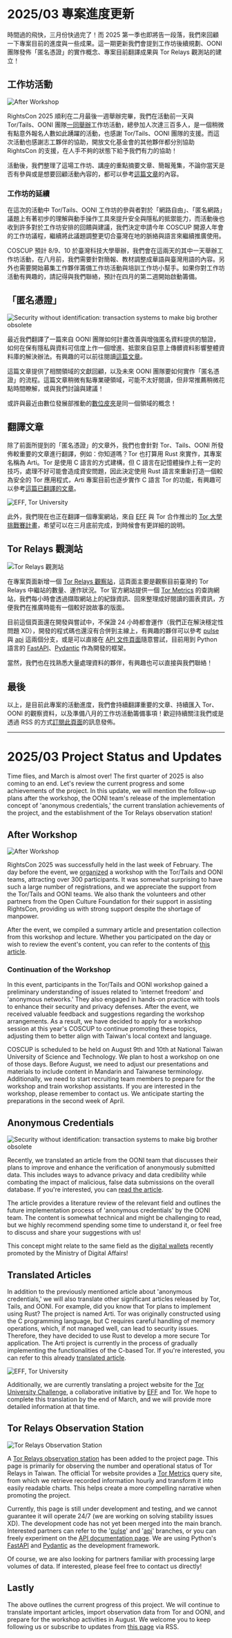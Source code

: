 # 2025/03 專案進度更新

時間過的飛快，三月份快過完了！而 2025 第一季也即將告一段落，我們來回顧一下專案目前的進度與一些成果。這一期更新我們會提到工作坊後續規劃、OONI 團隊發佈「匿名憑證」的實作概念、專案目前翻譯成果與 Tor Relays 觀測站的建立！

## 工作坊活動

![After Workshop](https://ooni-research.ocf.tw/docs/blog/assets/images/tor-tails-workshop-slide.webp)

RightsCon 2025 順利在二月最後一週舉辦完畢，我們在活動前一天與 Tor/Tails、OONI 團隊[一同舉辦](https://ooni-research.ocf.tw/docs/blog/2025/02/rightscon25-tor-tails-ooni/)工作坊活動，總參加人次達三百多人，是一個稍微有點意外報名人數如此踴躍的活動，也感謝 Tor/Tails、OONI 團隊的支援。而這次活動也感謝志工夥伴的協助，開放文化基金會的其他夥伴都分別協助 RightsCon 的支援，在人手不夠的狀態下給予我們有力的協助！

活動後，我們整理了這場工作坊、講座的重點摘要文章、簡報蒐集，不論你當天是否有參與或是想要回顧活動內容的，都可以參考[這篇文章](https://ooni-research.ocf.tw/docs/blog/2025/03/rightscon25-tor-tails-ooni-after/)的內容。

### 工作坊的延續

在這次的活動中 Tor/Tails、OONI 工作坊的參與者對於「網路自由」、「匿名網路」議題上有著初步的理解與動手操作工具來提升安全與隱私的抵禦能力，而活動後也收到許多對於工作坊安排的回饋與建議，我們決定申請今年 COSCUP 開源人年會的工作坊議程，繼續將此議題調整更切合臺灣在地的脈絡與語言來繼續推廣使用。

COSCUP 預計 8/9、10 於臺灣科技大學舉辦，我們會在這兩天的其中一天舉辦工作坊活動，在八月前，我們需要針對簡報、教材調整成華語與臺灣用語的內容。另外也需要開始募集工作夥伴籌備工作坊活動與培訓工作坊小幫手。如果你對工作坊活動有興趣的，請記得與我們聯絡，預計在四月的第二週開始啟動籌備。

## 「匿名憑證」

![Security without identification: transaction systems to make big brother obsolete](https://ooni.org/post/2025-probe-security-without-identification/images/chaum.png)

最近我們翻譯了一篇來自 OONI 團隊如何計畫改善與增強匿名資料提供的驗證，如何在保有隱私與資料可信度上作一個增進、抵禦來自惡意上傳髒資料影響整體資料庫的解決辦法。有興趣的可以前往閱讀[這篇文章](https://ooni-research.ocf.tw/docs/blog/2025/03/2025-probe-security-without-identification/)。

這篇文章提供了相關領域的文獻回顧，以及未來 OONI 團隊要如何實作「匿名憑證」的流程。這篇文章稍微有點專業硬領域，可能不太好閱讀，但非常推薦稍微花點時間瞭解，或與我們討論與建議！

或許與最近由數位發展部推動的[數位皮夾](https://wallet.gov.tw/)是同一個領域的概念！

## 翻譯文章

除了前面所提到的「匿名憑證」的文章外，我們也會針對 Tor、Tails、OONI 所發佈較重要的文章進行翻譯，例如：你知道嗎？Tor 也打算用 Rust 來實作，其專案名稱為 Arti。Tor 是使用 C 語言的方式建構，但 C 語言在記憶體操作上有一定的技巧，處理不好可能會造成資安問題，因此決定使用 Rust 語言來重新打造一個較為安全的 Tor 應用程式，Arti 專案目前也逐步實作 C 語言 Tor 的功能，有興趣可以參考[這篇已翻譯的文章](https://ooni-research.ocf.tw/docs/blog/2025/03/arti_1_4_1_released/)。

![EFF, Tor University](https://ooni-research.ocf.tw/docs/blog/assets/images/eff-tor-university.png)

此外，我們現在也正在翻譯一個專案網站，來自 [EFF](https://www.eff.org/) 與 Tor 合作推出的 [Tor 大學挑戰賽計畫](https://toruniversity.eff.org/)，希望可以在三月底前完成，到時候會有更詳細的說明。

## Tor Relays 觀測站

![Tor Relays 觀測站](https://ooni-research.ocf.tw/docs/blog/assets/images/watcher-tor-relays.png)

在專案頁面新增一個 [Tor Relays 觀察站](https://ooni-research.ocf.tw/docs/watcher-tor-relays/)，這頁面主要是觀察目前臺灣的 Tor Relays 中繼站的數量、運作狀況。Tor 官方網站提供一個 [Tor Metrics](https://metrics.torproject.org/) 的查詢網站，我們每小時會透過擷取網站上的紀錄資訊、回來整理成好閱讀的圖表資訊，方便我們在推廣時能有一個較好說故事的版面。

目前這個頁面還在開發與嘗試中，不保證 24 小時都會運作（我們正在解決穩定性問題 XD），開發的程式碼也還沒有合併到主線上，有興趣的夥伴可以參考 [pulse](https://github.com/ocftw/ooni-research/compare/main...pulse?expand=1) 與 [api](https://github.com/ocftw/ooni-research/compare/main...api?expand=1) 這兩個分支，或是可以直接在 [API 文件頁面](https://ooni-research.ocf.tw/api/docs)隨意嘗試，目前用到 Python 語言的 [FastAPI](https://fastapi.tiangolo.com/)、[Pydantic](https://docs.pydantic.dev/latest/) 作為開發的框架。

當然，我們也在找熟悉大量處理資料的夥伴，有興趣也可以直接與我們聯絡！

## 最後

以上，是目前此專案的活動進度，我們會持續翻譯重要的文章、持續匯入 Tor、OONI 的觀察資料，以及準備八月的工作坊活動籌備事項！歡迎持續關注我們或是透過 RSS 的方式[訂閱此頁面](https://ooni-research.ocf.tw/docs/blog/)的訊息發佈。

---

# 2025/03 Project Status and Updates

Time flies, and March is almost over! The first quarter of 2025 is also coming to an end. Let's review the current progress and some achievements of the project. In this update, we will mention the follow-up plans after the workshop, the OONI team's release of the implementation concept of 'anonymous credentials,' the current translation achievements of the project, and the establishment of the Tor Relays observation station!

## After Workshop

![After Workshop](https://ooni-research.ocf.tw/docs/en/blog/assets/images/tor-tails-workshop-slide.webp)

RightsCon 2025 was successfully held in the last week of February. The day before the event, we [organized](https://ooni-research.ocf.tw/docs/en/blog/2025/02/rightscon25-tor-tails-ooni/) a workshop with the Tor/Tails and OONI teams, attracting over 300 participants. It was somewhat surprising to have such a large number of registrations, and we appreciate the support from the Tor/Tails and OONI teams. We also thank the volunteers and other partners from the Open Culture Foundation for their support in assisting RightsCon, providing us with strong support despite the shortage of manpower.

After the event, we compiled a summary article and presentation collection from this workshop and lecture. Whether you participated on the day or wish to review the event's content, you can refer to the contents of [this article](https://ooni-research.ocf.tw/docs/en/blog/2025/03/rightscon25-tor-tails-ooni-after/).

### Continuation of the Workshop

In this event, participants in the Tor/Tails and OONI workshop gained a preliminary understanding of issues related to 'internet freedom' and 'anonymous networks.' They also engaged in hands-on practice with tools to enhance their security and privacy defenses. After the event, we received valuable feedback and suggestions regarding the workshop arrangements. As a result, we have decided to apply for a workshop session at this year's COSCUP to continue promoting these topics, adjusting them to better align with Taiwan's local context and language.

COSCUP is scheduled to be held on August 9th and 10th at National Taiwan University of Science and Technology. We plan to host a workshop on one of those days. Before August, we need to adjust our presentations and materials to include content in Mandarin and Taiwanese terminology. Additionally, we need to start recruiting team members to prepare for the workshop and train workshop assistants. If you are interested in the workshop, please remember to contact us. We anticipate starting the preparations in the second week of April.

## Anonymous Credentials

![Security without identification: transaction systems to make big brother obsolete](https://ooni.org/post/2025-probe-security-without-identification/images/chaum.png)

Recently, we translated an article from the OONI team that discusses their plans to improve and enhance the verification of anonymously submitted data. This includes ways to advance privacy and data credibility while combating the impact of malicious, false data submissions on the overall database. If you're interested, you can [read the article](https://ooni-research.ocf.tw/docs/blog/2025/03/2025-probe-security-without-identification/).

The article provides a literature review of the relevant field and outlines the future implementation process of 'anonymous credentials' by the OONI team. The content is somewhat technical and might be challenging to read, but we highly recommend spending some time to understand it, or feel free to discuss and share your suggestions with us!

This concept might relate to the same field as the [digital wallets](https://wallet.gov.tw/) recently promoted by the Ministry of Digital Affairs!

## Translated Articles

In addition to the previously mentioned article about 'anonymous credentials,' we will also translate other significant articles released by Tor, Tails, and OONI. For example, did you know that Tor plans to implement using Rust? The project is named Arti. Tor was originally constructed using the C programming language, but C requires careful handling of memory operations, which, if not managed well, can lead to security issues. Therefore, they have decided to use Rust to develop a more secure Tor application. The Arti project is currently in the process of gradually implementing the functionalities of the C-based Tor. If you're interested, you can refer to this already [translated article](https://ooni-research.ocf.tw/docs/blog/2025/03/arti_1_4_1_released/).

![EFF, Tor University](https://ooni-research.ocf.tw/docs/en/blog/assets/images/eff-tor-university.png)

Additionally, we are currently translating a project website for the [Tor University Challenge](https://toruniversity.eff.org/), a collaborative initiative by [EFF](https://www.eff.org/) and Tor. We hope to complete this translation by the end of March, and we will provide more detailed information at that time.

## Tor Relays Observation Station

![Tor Relays Observation Station](https://ooni-research.ocf.tw/docs/en/blog/assets/images/watcher-tor-relays.png)

A [Tor Relays observation station](https://ooni-research.ocf.tw/docs/en/watcher-tor-relays/) has been added to the project page. This page is primarily for observing the number and operational status of Tor Relays in Taiwan. The official Tor website provides a [Tor Metrics](https://metrics.torproject.org/) query site, from which we retrieve recorded information hourly and transform it into easily readable charts. This helps create a more compelling narrative when promoting the project.

Currently, this page is still under development and testing, and we cannot guarantee it will operate 24/7 (we are working on solving stability issues XD). The development code has not yet been merged into the main branch. Interested partners can refer to the '[pulse](https://github.com/ocftw/ooni-research/compare/main...pulse?expand=1)' and '[api](https://github.com/ocftw/ooni-research/compare/main...api?expand=1)' branches, or you can freely experiment on the [API documentation page](https://ooni-research.ocf.tw/api/docs). We are using Python's [FastAPI](https://fastapi.tiangolo.com/) and [Pydantic](https://docs.pydantic.dev/latest/) as the development framework.

Of course, we are also looking for partners familiar with processing large volumes of data. If interested, please feel free to contact us directly!

## Lastly

The above outlines the current progress of this project. We will continue to translate important articles, import observation data from Tor and OONI, and prepare for the workshop activities in August. We welcome you to keep following us or subscribe to updates from [this page](https://ooni-research.ocf.tw/docs/en/blog/) via RSS.
